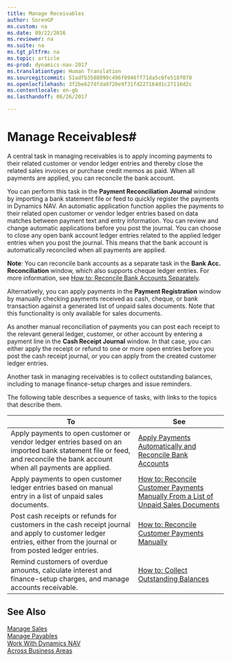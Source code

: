 ```yaml
---
title: Manage Receivables
author: SorenGP
ms.custom: na
ms.date: 09/22/2016
ms.reviewer: na
ms.suite: na
ms.tgt_pltfrm: na
ms.topic: article
ms-prod: dynamics-nav-2017
ms.translationtype: Human Translation
ms.sourcegitcommit: 51adfb3588099c496f0946ff71da5c6fe518f070
ms.openlocfilehash: 3f2be627dfda9720e9f31fd227164d1c27116d2c
ms.contentlocale: en-gb
ms.lasthandoff: 06/26/2017

---
```


# <a name="manage-receivables"></a>Manage Receivables#
A central task in managing receivables is to apply incoming payments to their related customer or vendor ledger entries and thereby close the related sales invoices or purchase credit memos as paid. When all payments are applied, you can reconcile the bank account.  

You can perform this task in the **Payment Reconciliation Journal** window by importing a bank statement file or feed to quickly register the payments in Dynamics NAV. An automatic application function applies the payments to their related open customer or vendor ledger entries based on data matches between payment text and entry information. You can review and change automatic applications before you post the journal. You can choose to close any open bank account ledger entries related to the applied ledger entries when you post the journal. This means that the bank account is automatically reconciled when all payments are applied.

**Note**: You can reconcile bank accounts as a separate task in the **Bank Acc. Reconciliation** window, which also supports cheque ledger entries. For more information, see [How to: Reconcile Bank Accounts Separately](bank-how-reconcile-bank-accounts-separately.md).

Alternatively, you can apply payments in the **Payment Registration** window by manually checking payments received as cash, cheque, or bank transaction against a generated list of unpaid sales documents. Note that this functionality is only available for sales documents.

As another manual reconciliation of payments you can post each receipt to the relevant general ledger, customer, or other account by entering a payment line in the **Cash Receipt Journal** window. In that case, you can either apply the receipt or refund to one or more open entries before you post the cash receipt journal, or you can apply from the created customer ledger entries.

Another task in managing receivables is to collect outstanding balances, including to manage finance-setup charges and issue reminders.

The following table describes a sequence of tasks, with links to the topics that describe them.

|To |See |
|---|----|
|Apply payments to open customer or vendor ledger entries based on an imported bank statement file or feed, and reconcile the bank account when all payments are applied.|[Apply Payments Automatically and Reconcile Bank Accounts](receivables-apply-payments-auto-reconcile-bank-accounts.md)|
|Apply payments to open customer ledger entries based on manual entry in a list of unpaid sales documents. | [How to: Reconcile Customer Payments Manually From a List of Unpaid Sales Documents](receivables-how-reconcile-customer-payments-list-unpaid-sales-documents.md)|
|Post cash receipts or refunds for customers in the cash receipt journal and apply to customer ledger entries, either from the journal or from posted ledger entries. | [How to: Reconcile Customer Payments Manually](receivables-how-apply-sales-transactions-manually.md) |
|Remind customers of overdue amounts, calculate interest and finance-setup charges, and manage accounts receivable. | [How to: Collect Outstanding Balances](receivables-collect-outstanding-balances.md) |

## <a name="see-also"></a>See Also
[Manage Sales](sales-manage-sales.md)  
[Manage Payables](payables-manage-payables.md)  
[Work With Dynamics NAV](ui-work-product.md)  
[Across Business Areas](ui-across-business-areas.md)

